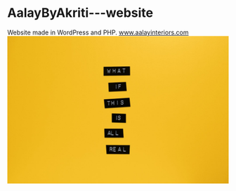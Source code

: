 # AalayByAkriti---website
Website made in WordPress and PHP.
www.aalayinteriors.com
<img src = "https://github.com/Shruti3006N/AalayByAkriti---website/blob/main/Images/pexels-photo-3280211.jpeg">
